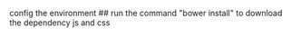 config the environment
    ## run the command "bower install"
    to download the dependency js and css
